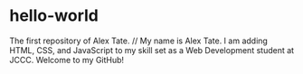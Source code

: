 # hello-world
The first repository of Alex Tate. 
// My name is Alex Tate. I am adding HTML, CSS, and JavaScript to my skill set as a Web Development student at JCCC. Welcome to my GitHub!
